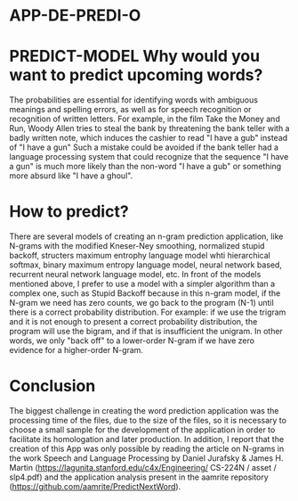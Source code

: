 # APP-DE-PREDI-O

PREDICT-MODEL
Why would you want to predict upcoming words?
========================================================

The probabilities are essential for identifying words with ambiguous meanings and spelling errors, as well as for speech recognition or recognition of written letters. For example, in the film Take the Money and Run, Woody Allen tries to steal the bank by threatening the bank teller with a badly written note, which induces the cashier to read "I have a gub" instead of "I have a gun" Such a mistake could be avoided if the bank teller had a language processing system that could recognize that the sequence "I have a gun" is much more likely than the non-word "I have a gub" or something more absurd like "I have a ghoul".

How to predict?
========================================================
There are several models of creating an n-gram prediction application, like N-grams with the modified Kneser-Ney smoothing, normalized stupid backoff, structers maximum entrophy language model whti hierarchical softmax, binary maximum entropy language model, neural network based, recurrent neural network language model, etc. In front of the models mentioned above, I prefer to use a model with a simpler algorithm than a complex one, such as Stupid Backoff because in this n-gram model, if the N-gram we need has zero counts, we go back to the program (N-1) until there is a correct probability distribution. For example: if we use the trigram and it is not enough to present a correct probability distribution, the program will use the bigram, and if that is insufficient the unigram. In other words, we only "back off" to a lower-order N-gram if we have zero evidence for a higher-order N-gram.


Conclusion
========================================================
The biggest challenge in creating the word prediction application was the processing time of the files, due to the size of the files, so it is necessary to choose a small sample for the development of the application in order to facilitate its homologation and later production. In addition, I report that the creation of this App was only possible by reading the article on N-grams in the work Speech and Language Processing by Daniel Jurafsky & James H. Martin (https://lagunita.stanford.edu/c4x/Engineering/ CS-224N / asset / slp4.pdf) and the application analysis present in the aamrite repository (https://github.com/aamrite/PredictNextWord).
